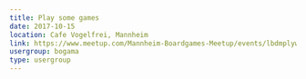 ```yaml
---
title: Play some games
date: 2017-10-15
location: Cafe Vogelfrei, Mannheim
link: https://www.meetup.com/Mannheim-Boardgames-Meetup/events/lbdmplywnbtb/
usergroup: bogama
type: usergroup
---
```

